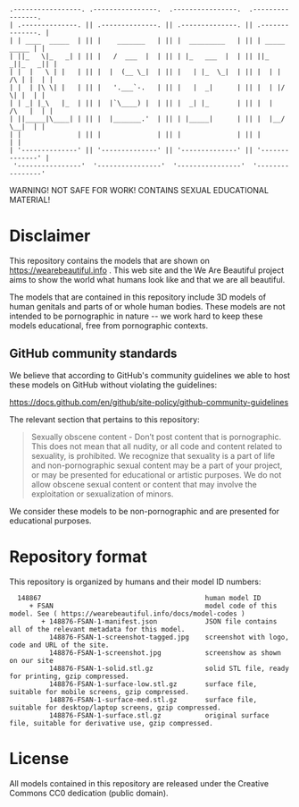 ```
.-----------------. .----------------.  .----------------.  .----------------. 
| .--------------. || .--------------. || .--------------. || .--------------. |
| | ____  _____  | || |    _______   | || |  _________   | || | _____  _____ | |
| ||_   \|_   _| | || |   /  ___  |  | || | |_   ___  |  | || ||_   _||_   _|| |
| |  |   \ | |   | || |  |  (__ \_|  | || |   | |_  \_|  | || |  | | /\ | |  | |
| |  | |\ \| |   | || |   '.___`-.   | || |   |  _|      | || |  | |/  \| |  | |
| | _| |_\   |_  | || |  |`\____) |  | || |  _| |_       | || |  |   /\   |  | |
| ||_____|\____| | || |  |_______.'  | || | |_____|      | || |  |__/  \__|  | |
| |              | || |              | || |              | || |              | |
| '--------------' || '--------------' || '--------------' || '--------------' |
 '----------------'  '----------------'  '----------------'  '----------------' 
```

WARNING! NOT SAFE FOR WORK! CONTAINS SEXUAL EDUCATIONAL MATERIAL!

Disclaimer
==========

This repository contains the models that are shown on https://wearebeautiful.info .
This web site and the We Are Beautiful project aims to show the world what humans
look like and that we are all beautiful.

The models that are contained in this repository include 3D models of human
genitals and parts of or whole human bodies. These models are not intended
to be pornographic in nature -- we work hard to keep these models educational,
free from pornographic contexts. 


GitHub community standards
--------------------------

We believe that according to GitHub's community guidelines we able to 
host these models on GitHub without violating the guidelines:

https://docs.github.com/en/github/site-policy/github-community-guidelines

The relevant section that pertains to this repository:

> Sexually obscene content - Don’t post content that is pornographic. This does not mean that all nudity, or all code and content related to sexuality, is prohibited. We recognize that sexuality is a part of life and non-pornographic sexual content may be a part of your project, or may be presented for educational or artistic purposes. We do not allow obscene sexual content or content that may involve the exploitation or sexualization of minors.

We consider these models to be non-pornographic and are presented for educational purposes.

Repository format
=================

This repository is organized by humans and their model ID numbers:

```
  148867                                         human model ID 
     + FSAN                                      model code of this model. See ( https://wearebeautiful.info/docs/model-codes )
        + 148876-FSAN-1-manifest.json            JSON file contains all of the relevant metadata for this model.
          148876-FSAN-1-screenshot-tagged.jpg    screenshot with logo, code and URL of the site.
          148876-FSAN-1-screenshot.jpg           screenshow as shown on our site
          148876-FSAN-1-solid.stl.gz             solid STL file, ready for printing, gzip compressed.
          148876-FSAN-1-surface-low.stl.gz       surface file, suitable for mobile screens, gzip compressed.
          148876-FSAN-1-surface-med.stl.gz       surface file, suitable for desktop/laptop screens, gzip compressed.
          148876-FSAN-1-surface.stl.gz           original surface file, suitable for derivative use, gzip compressed.
```

License
=======

All models contained in this repository are released under the Creative Commons CC0 dedication (public domain).
